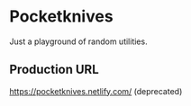# Pocketknives

Just a playground of random utilities.

## Production URL

https://pocketknives.netlify.com/ (deprecated)
